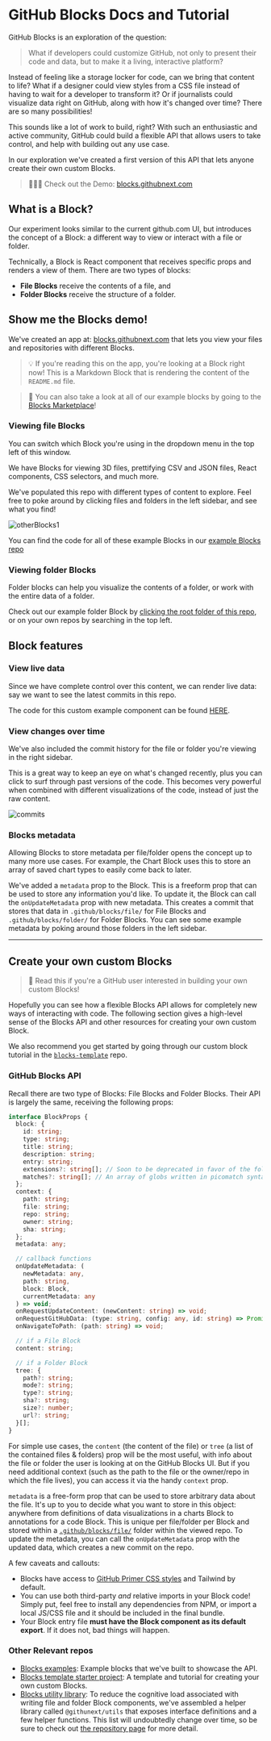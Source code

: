 # GitHub Blocks Docs and Tutorial

GitHub Blocks is an exploration of the question:

> What if developers could customize GitHub, not only to present their code and data, but to make it a living, interactive platform?

Instead of feeling like a storage locker for code, can we bring that content to life? What if a designer could view styles from a CSS file instead of having to wait for a developer to transform it? Or if journalists could visualize data right on GitHub, along with how it's changed over time? There are so many possibilities!

This sounds like a lot of work to build, right? With such an enthusiastic and active community, GitHub could build a flexible API that allows users to take control, and help with building out any use case.

In our exploration we've created a first version of this API that lets anyone create their own custom Blocks.

> 🚀🚀🚀 Check out the Demo: [blocks.githubnext.com](https://blocks.githubnext.com/)

## What is a Block?

Our experiment looks similar to the current github.com UI, but introduces the concept of a Block: a different way to view or interact with a file or folder.

Technically, a Block is React component that receives specific props and renders a view of them. There are two types of blocks:

- **File Blocks** receive the contents of a file, and
- **Folder Blocks** receive the structure of a folder.

## Show me the Blocks demo!

We've created an app at: [blocks.githubnext.com](https://blocks.githubnext.com/) that lets you view your files and repositories with different Blocks.

> 💡 If you're reading this on the app, you're looking at a Block right now! This is a Markdown Block that is rendering the content of the `README.md` file.

> 👀 You can also take a look at all of our example blocks by going to the [Blocks Marketplace](https://blocks-marketplace.githubnext.com/)!

### Viewing file Blocks

You can switch which Block you're using in the dropdown menu in the top left of this window.

We have Blocks for viewing 3D files, prettifying CSV and JSON files, React components, CSS selectors, and much more.

We've populated this repo with different types of content to explore. Feel free to poke around by clicking files and folders in the left sidebar, and see what you find!

![otherBlocks1](https://user-images.githubusercontent.com/8978670/144443697-ed57d444-8db2-4d34-80ec-ce474fe81c71.gif)

You can find the code for all of these example Blocks in our [example Blocks repo](https://github.com/githubnext/blocks-examples)

### Viewing folder Blocks

Folder blocks can help you visualize the contents of a folder, or work with the entire data of a folder.

Check out our example folder Block by [clicking the root folder of this repo](https://blocks.githubnext.com/githubnext/blocks-tutorial), or on your own repos by searching in the top left.

## Block features

### View live data

Since we have complete control over this content, we can render live data: say we want to see the latest commits in this repo.

The code for this custom example component can be found [HERE](https://github.com/githubnext/blocks-examples/blob/main/src/blocks/file-blocks/live-markdown/index.tsx#L198).

### View changes over time

We've also included the commit history for the file or folder you're viewing in the right sidebar.

This is a great way to keep an eye on what's changed recently, plus you can click to surf through past versions of the code. This becomes very powerful when combined with different visualizations of the code, instead of just the raw content.

![commits](https://user-images.githubusercontent.com/8978670/144443772-36c4f827-d09b-4b03-99cd-e20ecadcf813.gif)

### Blocks metadata

Allowing Blocks to store metadata per file/folder opens the concept up to many more use cases. For example, the Chart Block uses this to store an array of saved chart types to easily come back to later.

We've added a `metadata` prop to the Block. This is a freeform prop that can be used to store any information you'd like. To update it, the Block can call the `onUpdateMetadata` prop with new metadata. This creates a commit that stores that data in `.github/blocks/file/` for File Blocks and `.github/blocks/folder/` for Folder Blocks. You can see some example metadata by poking around those folders in the left sidebar.

---

## Create your own custom Blocks

> 📣 Read this if you're a GitHub user interested in building your own custom Blocks!

Hopefully you can see how a flexible Blocks API allows for completely new ways of interacting with code. The following section gives a high-level sense of the Blocks API and other resources for creating your own custom Block. 

We also recommend you get started by going through our custom block tutorial in the <a href="https://github.com/githubnext/blocks-template" target="_blank">`blocks-template`</a> repo.

### GitHub Blocks API

Recall there are two type of Blocks: File Blocks and Folder Blocks. Their API is largely the same, receiving the following props:

```ts
interface BlockProps {
  block: {
    id: string;
    type: string;
    title: string;
    description: string;
    entry: string;
    extensions?: string[]; // Soon to be deprecated in favor of the following "matches" key.
    matches?: string[]; // An array of globs written in picomatch syntax. See https://github.com/micromatch/picomatch for examples.
  };
  context: {
    path: string;
    file: string;
    repo: string;
    owner: string;
    sha: string;
  };
  metadata: any;

  // callback functions
  onUpdateMetadata: (
    newMetadata: any,
    path: string,
    block: Block,
    currentMetadata: any
  ) => void;
  onRequestUpdateContent: (newContent: string) => void;
  onRequestGitHubData: (type: string, config: any, id: string) => Promise<any>;
  onNavigateToPath: (path: string) => void;

  // if a File Block
  content: string;

  // if a Folder Block
  tree: {
    path?: string;
    mode?: string;
    type?: string;
    sha?: string;
    size?: number;
    url?: string;
  }[];
}
```

For simple use cases, the `content` (the content of the file) or `tree` (a list of the contained files & folders) prop will be the most useful, with info about the file or folder the user is looking at on the GitHub Blocks UI. But if you need additional context (such as the path to the file or the owner/repo in which the file lives), you can access it via the handy `context` prop.

`metadata` is a free-form prop that can be used to store arbitrary data about the file. It's up to you to decide what you want to store in this object: anywhere from definitions of data visualizations in a charts Block to annotations for a code Block. This is unique per file/folder per Block and stored within a [`.github/blocks/file/`](https://github.com/githubnext/blocks-tutorial/tree/main/.github/blocks) folder within the viewed repo. To update the metadata, you can call the `onUpdateMetadata` prop with the updated data, which creates a new commit on the repo.

A few caveats and callouts:

- Blocks have access to [GitHub Primer CSS styles](https://primer.style/css/) and Tailwind by default.
- You can use both third-party _and_ relative imports in your Block code! Simply put, feel free to install any dependencies from NPM, or import a local JS/CSS file and it should be included in the final bundle.
- Your Block entry file **must have the Block component as its default export**. If it does not, bad things will happen.

### Other Relevant repos

* [Blocks examples](https://github.com/githubnext/blocks-examples): Example blocks that we've built to showcase the API.
* [Blocks template starter project](https://github.com/githubnext/blocks-template): A template and tutorial for creating your own custom Blocks.
* [Blocks utility library](https://github.com/githubnext/utils): To reduce the cognitive load associated with writing file and folder Block components, we've assembled a helper library called `@githunext/utils` that exposes interface definitions and a few helper functions. This list will undoubtedly change over time, so be sure to check out [the repository page](https://github.com/githubnext/utils) for more detail.

